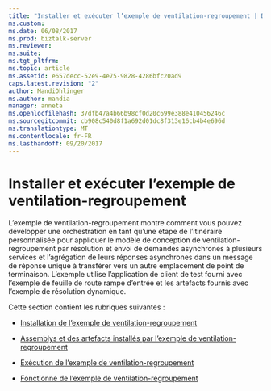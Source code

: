 ```yaml
---
title: "Installer et exécuter l’exemple de ventilation-regroupement | Documents Microsoft"
ms.custom: 
ms.date: 06/08/2017
ms.prod: biztalk-server
ms.reviewer: 
ms.suite: 
ms.tgt_pltfrm: 
ms.topic: article
ms.assetid: e657decc-52e9-4e75-9828-4286bfc20ad9
caps.latest.revision: "2"
author: MandiOhlinger
ms.author: mandia
manager: anneta
ms.openlocfilehash: 37dfb47a4b66b98cf0d20c699e388e410456246c
ms.sourcegitcommit: cb908c540d8f1a692d01dc8f313e16cb4b4e696d
ms.translationtype: MT
ms.contentlocale: fr-FR
ms.lasthandoff: 09/20/2017
---
```

# <a name="installing-and-running-the-scatter-gather-sample"></a>Installer et exécuter l’exemple de ventilation-regroupement
L’exemple de ventilation-regroupement montre comment vous pouvez développer une orchestration en tant qu’une étape de l’itinéraire personnalisée pour appliquer le modèle de conception de ventilation-regroupement par résolution et envoi de demandes asynchrones à plusieurs services et l’agrégation de leurs réponses asynchrones dans un message de réponse unique à transférer vers un autre emplacement de point de terminaison. L’exemple utilise l’application de client de test fourni avec l’exemple de feuille de route rampe d’entrée et les artefacts fournis avec l’exemple de résolution dynamique.  
  
 Cette section contient les rubriques suivantes :  
  
-   [Installation de l’exemple de ventilation-regroupement](../esb-toolkit/installing-the-scatter-gather-sample.md)  
  
-   [Assemblys et des artefacts installés par l’exemple de ventilation-regroupement](../esb-toolkit/assemblies-and-artifacts-installed-by-the-scatter-gather-sample.md)  
  
-   [Exécution de l’exemple de ventilation-regroupement](../esb-toolkit/running-the-scatter-gather-sample.md)  
  
-   [Fonctionne de l’exemple de ventilation-regroupement](../esb-toolkit/how-the-scatter-gather-sample-works.md)